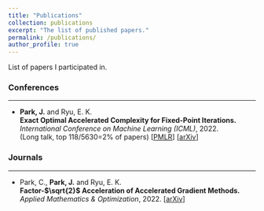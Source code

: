 ```yaml
---
title: "Publications"
collection: publications
excerpt: "The list of published papers."
permalink: /publications/
author_profile: true
---
```


List of papers I participated in.

### Conferences
-----
- **Park, J.** and Ryu, E. K. \
**Exact Optimal Accelerated Complexity for Fixed-Point Iterations.** \
_International Conference on Machine Learning (ICML)_, 2022. \
(Long talk, top 118/5630=2% of papers)
[[PMLR](https://proceedings.mlr.press/v162/park22c.html)] [[arXiv](https://arxiv.org/abs/2201.11413)]


### Journals
-----
- Park, C., **Park, J.** and Ryu, E. K. \
**Factor-$\sqrt{2}$ Acceleration of Accelerated Gradient Methods.** \
_Applied Mathematics & Optimization_, 2022.
[[arXiv](https://arxiv.org/abs/2102.07366)]